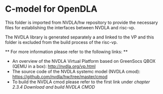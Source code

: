 # C-model for OpenDLA

This folder is imported from NVDLA/hw repository to provide the necessary files for establishing the interfaces between NVDLA and risc-vp.

The NVDLA library is generated separately a and linked to the VP and this folder is excluded from the build process of the risc-vp.

** For more information please refer to the following links: **

- An overview of the NVDLA Virtual Platform  based on GreenSocs QBOX (QEMU in a box): http://nvdla.org/vp.html
- The source code of the NVDLA systemc model (NVDLA cmod): https://github.com/nvdla/hw/tree/master/cmod
- To build the NVDLA cmod please refer to the first link under *chapter 2.3.4 Download and build NVDLA CMOD*

